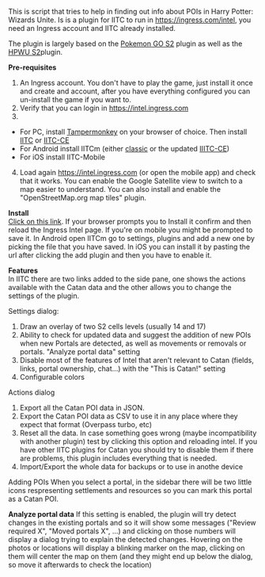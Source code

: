 This is script that tries to help in finding out info about POIs in Harry Potter: Wizards Unite. Is is a plugin for IITC to run in https://ingress.com/intel, you need an Ingress account and IITC already installed. 

The plugin is largely based on the [Pokemon GO S2](https://gitlab.com/AlfonsoML/pogo-s2) plugin as well as the [HPWU S2](https://gitlab.com/lunarul/hpwu-iitc)plugin.

**Pre-requisites**
  1. An Ingress account. You don't have to play the game, just install it once and create and account, after you have everything configured you can un-install the game if you want to.
  2. Verify that you can login in https://intel.ingress.com
  3.
* For PC, install [Tampermonkey](https://tampermonkey.net/) on your browser of choice. Then install [IITC](https://static.iitc.me/build/release/total-conversion-build.user.js) or [IITC-CE](https://iitc.modos189.ru/build/release/total-conversion-build.user.js)
* For Android install IITCm (either [classic](https://static.iitc.me/build/release/IITC_Mobile-release.apk) or the updated [IIITC-CE](https://play.google.com/store/apps/details?id=org.exarhteam.iitc_mobile))
* For iOS install IITC-Mobile
4. Load again https://intel.ingress.com (or open the mobile app) and check that it works. You can enable the Google Satellite view to switch to a map easier to understand. You can also install and enable the "OpenStreetMap.org map tiles" plugin.
 
**Install**  
[Click on this link](https://gitlab.com/tehstone/catan-iitc/raw/master/catan.user.js). If your browser prompts you to Install it confirm and then reload the Ingress Intel page. If you're on mobile you might be prompted to save it. In Android open IITCm go to settings, plugins and add a new one by picking the file that you have saved. In iOS you can install it by pasting the url after clicking the add plugin and then you have to enable it.

**Features**  
In IITC there are two links added to the side pane, one shows the actions available with the Catan data and the other allows you to change the settings of the plugin.
 
Settings dialog:
  1. Draw an overlay of two S2 cells levels (usually 14 and 17)
  2. Ability to check for updated data and suggest the addition of new POIs when new Portals are detected, as well as movements or removals or portals. "Analyze portal data" setting
  3. Disable most of the features of Intel that aren't relevant to Catan (fields, links, portal ownership, chat...) with the "This is Catan!" setting
  4. Configurable colors
  
Actions dialog
  1. Export all the Catan POI data in JSON.
  2. Export the Catan POI data as CSV to use it in any place where they expect that format (Overpass turbo, etc)
  3. Reset all the data. In case something goes wrong (maybe incompatibility with another plugin) test by clicking this option and reloading intel. If you have other IITC plugins for Catan you should try to disable them if there are problems, this plugin includes everything that is needed.  
  4. Import/Export the whole data for backups or to use in anothe device


Adding POIs
When you select a portal, in the sidebar there will be two little icons respresenting settlements and resources so you can mark this portal as a Catan POI.  

**Analyze portal data**
If this setting is enabled, the plugin will try detect changes in the existing portals and so it will show some messages ("Review required X", "Moved portals X", ...) and clicking on those numbers will display a dialog trying to explain the detected changes. Hovering on the photos or locations will display a blinking marker on the map, clicking on them will center the map on them (and they might end up below the dialog, so move it afterwards to check the location)
